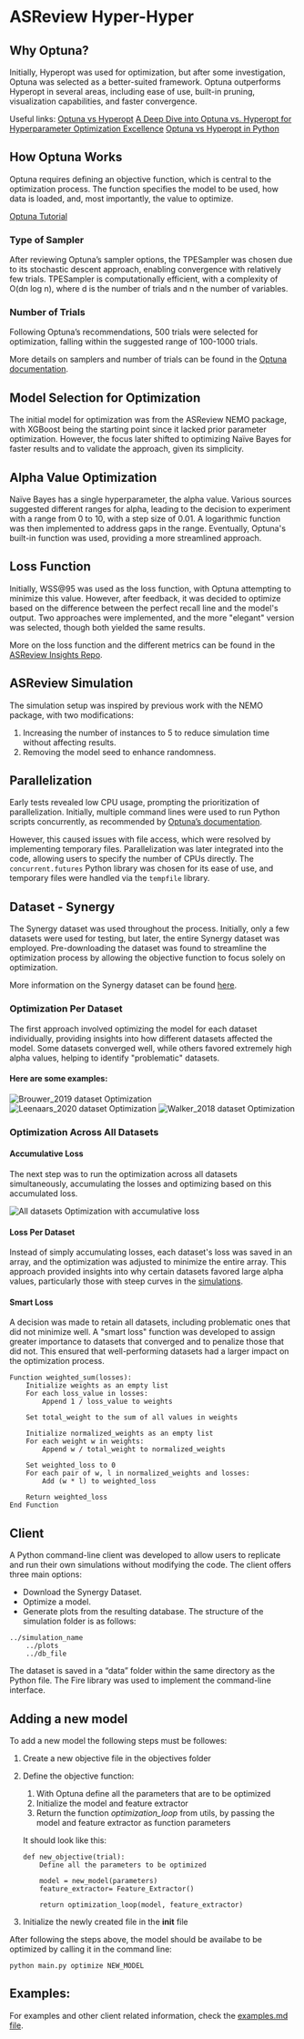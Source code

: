 # ASReview Hyper-Hyper

## Why Optuna?
Initially, Hyperopt was used for optimization, but after some investigation, Optuna was selected as a better-suited framework. Optuna outperforms Hyperopt in several areas, including ease of use, built-in pruning, visualization capabilities, and faster convergence.

Useful links:
[Optuna vs Hyperopt](https://neptune.ai/blog/optuna-vs-hyperopt)
[A Deep Dive into Optuna vs. Hyperopt for Hyperparameter Optimization Excellence](https://medium.com/@Umarzaib/a-deep-dive-into-optuna-vs-hyperopt-for-hyperparameter-optimization-excellence-5d6fe17481c3)
[Optuna vs Hyperopt in Python](https://www.educative.io/answers/optuna-vs-hyperopt-in-python)

## How Optuna Works
Optuna requires defining an objective function, which is central to the optimization process. The function specifies the model to be used, how data is loaded, and, most importantly, the value to optimize.

[Optuna Tutorial](https://optuna.readthedocs.io/en/stable/tutorial/index.html)

### Type of Sampler
After reviewing Optuna’s sampler options, the TPESampler was chosen due to its stochastic descent approach, enabling convergence with relatively few trials. TPESampler is computationally efficient, with a complexity of O(dn log n), where d is the number of trials and n the number of variables.

### Number of Trials
Following Optuna’s recommendations, 500 trials were selected for optimization, falling within the suggested range of 100-1000 trials. 

More details on samplers and number of trials can be found in the [Optuna documentation](https://optuna.readthedocs.io/en/stable/reference/samplers/index.html).

## Model Selection for Optimization
The initial model for optimization was from the ASReview NEMO package, with XGBoost being the starting point since it lacked prior parameter optimization. However, the focus later shifted to optimizing Naïve Bayes for faster results and to validate the approach, given its simplicity.

## Alpha Value Optimization
Naïve Bayes has a single hyperparameter, the alpha value. Various sources suggested different ranges for alpha, leading to the decision to experiment with a range from 0 to 10, with a step size of 0.01. A logarithmic function was then implemented to address gaps in the range. Eventually, Optuna's built-in function was used, providing a more streamlined approach.

## Loss Function
Initially, WSS@95 was used as the loss function, with Optuna attempting to minimize this value. However, after feedback, it was decided to optimize based on the difference between the perfect recall line and the model's output. Two approaches were implemented, and the more "elegant" version was selected, though both yielded the same results.

More on the loss function and the different metrics can be found in the [ASReview Insights Repo](https://github.com/asreview/asreview-insights).

## ASReview Simulation
The simulation setup was inspired by previous work with the NEMO package, with two modifications:
1. Increasing the number of instances to 5 to reduce simulation time without affecting results.
2. Removing the model seed to enhance randomness.

## Parallelization
Early tests revealed low CPU usage, prompting the prioritization of parallelization. Initially, multiple command lines were used to run Python scripts concurrently, as recommended by [Optuna’s documentation](https://optuna.readthedocs.io/en/stable/tutorial/10_key_features/004_distributed.html). 

However, this caused issues with file access, which were resolved by implementing temporary files. Parallelization was later integrated into the code, allowing users to specify the number of CPUs directly. The `concurrent.futures` Python library was chosen for its ease of use, and temporary files were handled via the `tempfile` library.

## Dataset - Synergy
The Synergy dataset was used throughout the process. Initially, only a few datasets were used for testing, but later, the entire Synergy dataset was employed. Pre-downloading the dataset was found to streamline the optimization process by allowing the objective function to focus solely on optimization.

More information on the Synergy dataset can be found [here](https://github.com/asreview/synergy-dataset).

### Optimization Per Dataset
The first approach involved optimizing the model for each dataset individually, providing insights into how different datasets affected the model. Some datasets converged well, while others favored extremely high alpha values, helping to identify "problematic" datasets.

#### Here are some examples:

![Brouwer_2019 dataset Optimization](images/test-Brouwer_2019_nb_no_init_slice_plot.png)
![Leenaars_2020 dataset Optimization](images/test-Leenaars_2020_nb_no_init_slice_plot.png)
![Walker_2018 dataset Optimization](images/test-Walker_2018_nb_no_init_slice_plot.png)


### Optimization Across All Datasets

#### Accumulative Loss
The next step was to run the optimization across all datasets simultaneously, accumulating the losses and optimizing based on this accumulated loss.

![All datasets Optimization with accumulative loss](images/all_datasets_optimization.png)

#### Loss Per Dataset
Instead of simply accumulating losses, each dataset's loss was saved in an array, and the optimization was adjusted to minimize the entire array. This approach provided insights into why certain datasets favored large alpha values, particularly those with steep curves in the [simulations](https://jteijema.github.io/synergy-simulations-website/#plot_recall_sim_van_de_Schoot_2018).

#### Smart Loss
A decision was made to retain all datasets, including problematic ones that did not minimize well. A "smart loss" function was developed to assign greater importance to datasets that converged and to penalize those that did not. This ensured that well-performing datasets had a larger impact on the optimization process.
```
Function weighted_sum(losses):
    Initialize weights as an empty list
    For each loss_value in losses:
        Append 1 / loss_value to weights
    
    Set total_weight to the sum of all values in weights
    
    Initialize normalized_weights as an empty list
    For each weight w in weights:
        Append w / total_weight to normalized_weights
    
    Set weighted_loss to 0
    For each pair of w, l in normalized_weights and losses:
        Add (w * l) to weighted_loss
    
    Return weighted_loss
End Function
```

## Client
A Python command-line client was developed to allow users to replicate and run their own simulations without modifying the code. The client offers three main options:
- Download the Synergy Dataset.
- Optimize a model.
- Generate plots from the resulting database.
The structure of the simulation folder is as follows:

```text
../simulation_name
    ../plots
    ../db_file
```
The dataset is saved in a “data” folder within the same directory as the Python file. The Fire library was used to implement the command-line interface.

## Adding a new model

To add a new model the following steps must be followes:
1. Create a new objective file in the objectives folder
2. Define the objective function:
    1. With Optuna define all the parameters that are to be optimized
    2. Initialize the model and feature extractor
    3. Return the function *optimization_loop* from utils, by passing the model and feature extractor as function parameters

    It should look like this:

    ```
    def new_objective(trial):
        Define all the parameters to be optimized

        model = new_model(parameters)
        feature_extractor= Feature_Extractor()
        
        return optimization_loop(model, feature_extractor)
    ```
3. Initialize the newly created file in the __init__ file 

After following the steps above, the model should be availabe to be optimized by calling it in the command line:

```
python main.py optimize NEW_MODEL
```

## Examples:

For examples and other client related information, check the [examples.md file](https://github.com/Gui921/ASReview-Optuna-Optimization/blob/main/examples.md).
